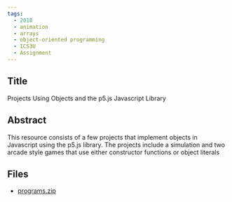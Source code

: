 ```yaml
---
tags:
  - 2018
  - animation
  - arrays
  - object-oriented programming
  - ICS3U
  - Assignment
---
```

    
## Title

Projects Using Objects and the p5.js Javascript Library

## Abstract

This resource consists of a few projects that implement objects in Javascript using the p5.js library.  The projects include a simulation and two arcade style games that use either constructor functions or object literals

## Files

- [programs.zip](resources/2018/Paul_Guse/programs.zip)
